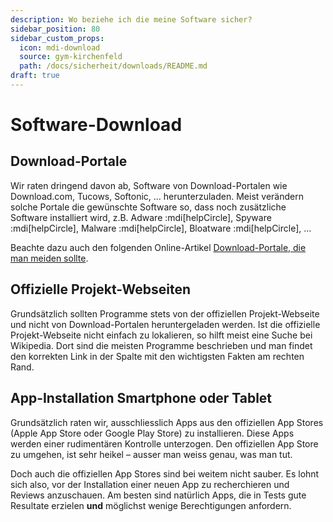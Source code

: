 ```yaml
---
description: Wo beziehe ich die meine Software sicher?
sidebar_position: 80
sidebar_custom_props:
  icon: mdi-download
  source: gym-kirchenfeld
  path: /docs/sicherheit/downloads/README.md
draft: true
---
```


# Software-Download



## Download-Portale
Wir raten dringend davon ab, Software von Download-Portalen wie Download.com, Tucows, Softonic, ... herunterzuladen. Meist verändern solche Portale die gewünschte Software so, dass noch zusätzliche Software installiert wird, z.B. Adware <span title="Software, die Werbung anzeigt">:mdi[helpCircle]</span>, Spyware <span title="Software, die den Benutzer ausspioniert">:mdi[helpCircle]</span>, Malware <span title="Software, die Schaden anrichtet">:mdi[helpCircle]</span>, Bloatware <span title="Software, die ohne sinnvollen Zweck das System 'aufbläst'">:mdi[helpCircle]</span>, ...

Beachte dazu auch den folgenden Online-Artikel [Download-Portale, die man meiden sollte](https://blog.emsisoft.com/2015/03/11/mind-the-pup-top-download-portals-to-avoid/ "Download-Portale, die man meiden sollte").


## Offizielle Projekt-Webseiten
Grundsätzlich sollten Programme stets von der offiziellen Projekt-Webseite und nicht von Download-Portalen heruntergeladen werden. Ist die offizielle Projekt-Webseite nicht einfach zu lokalieren, so hilft meist eine Suche bei Wikipedia. Dort sind die meisten Programme beschrieben und man findet den korrekten Link in der Spalte mit den wichtigsten Fakten am rechten Rand.


## App-Installation Smartphone oder Tablet
Grundsätzlich raten wir, ausschliesslich Apps aus den offiziellen App Stores (Apple App Store oder Google Play Store) zu installieren. Diese Apps werden einer rudimentären Kontrolle unterzogen. Den offiziellen App Store zu umgehen, ist sehr heikel – ausser man weiss genau, was man tut.

Doch auch die offiziellen App Stores sind bei weitem nicht sauber. Es lohnt sich also, vor der Installation einer neuen App zu recherchieren und Reviews anzuschauen. Am besten sind natürlich Apps, die in Tests gute Resultate erzielen **und** möglichst wenige Berechtigungen anfordern.

